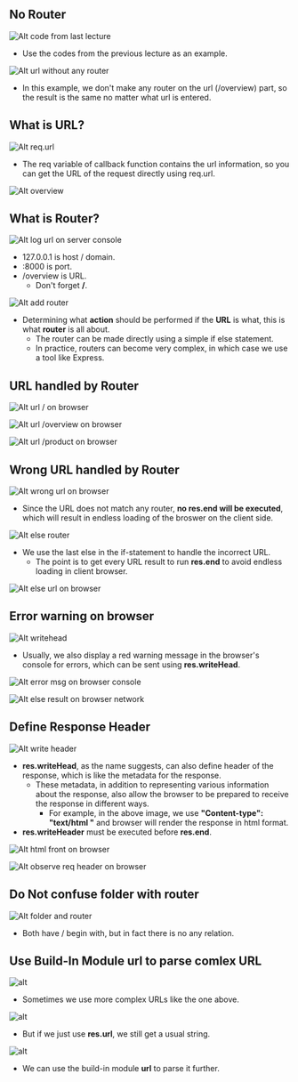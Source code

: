 ## **No Router**

![Alt code from last lecture ](pic/bandicam%202022-09-27%2017-03-00-121.jpg)

- Use the codes from the previous lecture as an example.

![Alt url without any router ](pic/bandicam%202022-09-27%2017-03-18-077.jpg)

- In this example, we don't make any router on the url (/overview) part, so the result is the same no matter what url is entered.

## **What is URL?**

![Alt req.url ](pic/bandicam%202022-09-27%2017-06-35-094.jpg)

- The req variable of callback function contains the url information, so you can get the URL of the request directly using req.url.

![Alt overview ](pic/bandicam%202022-09-27%2017-07-10-616.jpg)

## **What is Router?**

![Alt log url on server console ](pic/bandicam%202022-09-27%2017-07-37-988.jpg)

- 127.0.0.1 is host / domain.
- :8000 is port.
- /overview is URL.
  - Don't forget **/**.

![Alt add router ](pic/bandicam%202022-09-27%2017-13-18-226.jpg)

- Determining what **action** should be performed if the **URL** is what, this is what **router** is all about.
  - The router can be made directly using a simple if else statement.
  - In practice, routers can become very complex, in which case we use a tool like Express.

## **URL handled by Router**

![Alt url / on browser ](pic/bandicam%202022-09-27%2017-14-47-622.jpg)

![Alt url /overview on browser ](pic/bandicam%202022-09-27%2017-14-53-541.jpg)

![Alt url /product on browser ](pic/bandicam%202022-09-27%2017-14-58-746.jpg)

## **Wrong URL handled by Router**

![Alt wrong url on browser ](pic/bandicam%202022-09-27%2017-16-51-801.jpg)

- Since the URL does not match any router, **no res.end will be executed**, which will result in endless loading of the broswer on the client side.

![Alt else router ](pic/bandicam%202022-09-27%2017-17-57-811.jpg)

- We use the last else in the if-statement to handle the incorrect URL.
  - The point is to get every URL result to run **res.end** to avoid endless loading in client browser.

![Alt else url on browser ](pic/bandicam%202022-09-27%2017-18-49-935.jpg)

## **Error warning on browser**

![Alt writehead ](pic/bandicam%202022-09-27%2017-21-07-937.jpg)

- Usually, we also display a red warning message in the browser's console for errors, which can be sent using **res.writeHead**.

![Alt error msg on browser console ](pic/bandicam%202022-09-27%2017-21-27-967.jpg)

![Alt else result on browser network ](pic/bandicam%202022-09-27%2017-22-58-295.jpg)

## **Define Response Header**

![Alt write header ](pic/bandicam%202022-09-27%2017-27-36-667.jpg)

- **res.writeHead**, as the name suggests, can also define header of the response, which is like the metadata for the response.
  - These metadata, in addition to representing various information about the response, also allow the browser to be prepared to receive the response in different ways.
    - For example, in the above image, we use **"Content-type": "text/html "** and browser will render the response in html format.
- **res.writeHeader** must be executed before **res.end**.

![Alt html front on browser ](pic/bandicam%202022-09-27%2017-28-40-842.jpg)

![Alt observe req header on browser ](pic/bandicam%202022-09-27%2017-29-14-801.jpg)

## **Do Not confuse folder with router**

![Alt folder and router ](pic/bandicam%202022-09-27%2017-31-35-426.jpg)

- Both have / begin with, but in fact there is no any relation.

## **Use Build-In Module url to parse comlex URL**

![alt](pic/bandicam%202022-09-28%2002-09-20-438.jpg)

- Sometimes we use more complex URLs like the one above.

![alt](pic/bandicam%202022-09-28%2002-10-06-845.jpg)

- But if we just use **res.url**, we still get a usual string.

![alt](pic/bandicam%202022-09-28%2002-12-12-054.jpg)

- We can use the build-in module **url** to parse it further.
